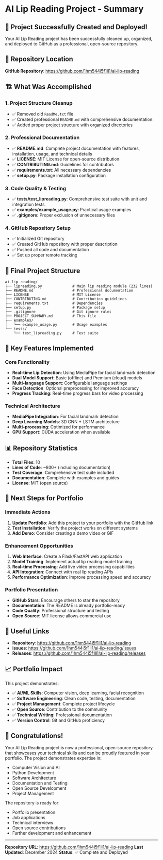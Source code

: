 # AI Lip Reading Project - Summary

## 🎉 Project Successfully Created and Deployed!

Your AI Lip Reading project has been successfully cleaned up, organized, and deployed to GitHub as a professional, open-source repository.

## 📍 Repository Location
**GitHub Repository**: https://github.com/1hm544i5f1ll1/ai-lip-reading

## 🏗️ What Was Accomplished

### 1. **Project Structure Cleanup**
- ✅ Removed old `ReadMe.txt` file
- ✅ Created professional `README.md` with comprehensive documentation
- ✅ Added proper project structure with organized directories

### 2. **Professional Documentation**
- ✅ **README.md**: Complete project documentation with features, installation, usage, and technical details
- ✅ **LICENSE**: MIT License for open-source distribution
- ✅ **CONTRIBUTING.md**: Guidelines for contributors
- ✅ **requirements.txt**: All necessary dependencies
- ✅ **setup.py**: Package installation configuration

### 3. **Code Quality & Testing**
- ✅ **tests/test_lipreading.py**: Comprehensive test suite with unit and integration tests
- ✅ **examples/example_usage.py**: Practical usage examples
- ✅ **.gitignore**: Proper exclusion of unnecessary files

### 4. **GitHub Repository Setup**
- ✅ Initialized Git repository
- ✅ Created GitHub repository with proper description
- ✅ Pushed all code and documentation
- ✅ Set up proper remote tracking

## 📁 Final Project Structure

```
ai-lip-reading/
├── lipreading.py              # Main lip reading module (232 lines)
├── README.md                  # Professional documentation
├── LICENSE                    # MIT License
├── CONTRIBUTING.md            # Contribution guidelines
├── requirements.txt           # Dependencies
├── setup.py                   # Package setup
├── .gitignore                 # Git ignore rules
├── PROJECT_SUMMARY.md         # This file
├── examples/
│   └── example_usage.py       # Usage examples
└── tests/
    └── test_lipreading.py     # Test suite
```

## 🚀 Key Features Implemented

### Core Functionality
- **Real-time Lip Detection**: Using MediaPipe for facial landmark detection
- **Dual Model Support**: Basic (offline) and Premium (cloud) models
- **Multi-language Support**: Configurable language settings
- **Face Detection**: Optional preprocessing for improved accuracy
- **Progress Tracking**: Real-time progress bars for video processing

### Technical Architecture
- **MediaPipe Integration**: For facial landmark detection
- **Deep Learning Models**: 3D CNN + LSTM architecture
- **Multi-processing**: Optimized for performance
- **GPU Support**: CUDA acceleration when available

## 📊 Repository Statistics

- **Total Files**: 10
- **Lines of Code**: ~800+ (including documentation)
- **Test Coverage**: Comprehensive test suite included
- **Documentation**: Complete with examples and guides
- **License**: MIT (open source)

## 🎯 Next Steps for Portfolio

### Immediate Actions
1. **Update Portfolio**: Add this project to your portfolio with the GitHub link
2. **Test Installation**: Verify the project works on different systems
3. **Add Demo**: Consider creating a demo video or GIF

### Enhancement Opportunities
1. **Web Interface**: Create a Flask/FastAPI web application
2. **Model Training**: Implement actual lip reading model training
3. **Real-time Processing**: Add live video processing capabilities
4. **API Integration**: Connect with real lip reading APIs
5. **Performance Optimization**: Improve processing speed and accuracy

### Portfolio Presentation
- **GitHub Stars**: Encourage others to star the repository
- **Documentation**: The README is already portfolio-ready
- **Code Quality**: Professional structure and testing
- **Open Source**: MIT license allows commercial use

## 🔗 Useful Links

- **Repository**: https://github.com/1hm544i5f1ll1/ai-lip-reading
- **Issues**: https://github.com/1hm544i5f1ll1/ai-lip-reading/issues
- **Releases**: https://github.com/1hm544i5f1ll1/ai-lip-reading/releases

## 📈 Portfolio Impact

This project demonstrates:
- ✅ **AI/ML Skills**: Computer vision, deep learning, facial recognition
- ✅ **Software Engineering**: Clean code, testing, documentation
- ✅ **Project Management**: Complete project lifecycle
- ✅ **Open Source**: Contribution to the community
- ✅ **Technical Writing**: Professional documentation
- ✅ **Version Control**: Git and GitHub proficiency

## 🎊 Congratulations!

Your AI Lip Reading project is now a professional, open-source repository that showcases your technical skills and can be proudly featured in your portfolio. The project demonstrates expertise in:

- Computer Vision and AI
- Python Development
- Software Architecture
- Documentation and Testing
- Open Source Development
- Project Management

The repository is ready for:
- Portfolio presentation
- Job applications
- Technical interviews
- Open source contributions
- Further development and enhancement

---

**Repository URL**: https://github.com/1hm544i5f1ll1/ai-lip-reading
**Last Updated**: December 2024
**Status**: ✅ Complete and Deployed
